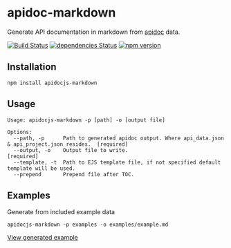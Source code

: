 # apidoc-markdown

Generate API documentation in markdown from [apidoc](https://github.com/apidoc/apidoc) data.

[![Build Status](https://travis-ci.org/hjue/node-apidoc-markdown.svg?branch=master)](https://travis-ci.org/hjue/node-apidoc-markdown)
[![dependencies Status](https://david-dm.org/hjue/node-apidoc-markdown/status.svg)](https://david-dm.org/hjue/node-apidoc-markdown)
[![npm version](https://badge.fury.io/js/apidocjs-markdown.svg)](https://badge.fury.io/js/apidocjs-markdown)

## Installation

	npm install apidocjs-markdown

## Usage

	Usage: apidocjs-markdown -p [path] -o [output file]

	Options:
	  --path, -p      Path to generated apidoc output. Where api_data.json & api_project.json resides.  [required]
	  --output, -o    Output file to write.                                                             [required]
	  --template, -t  Path to EJS template file, if not specified default template will be used.
	  --prepend       Prepend file after TOC.

## Examples

Generate from included example data

	apidocjs-markdown -p examples -o examples/example.md


[View generated example](https://github.com/hjue/node-apidoc-markdown/blob/master/examples/example.md)
